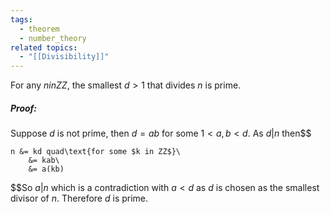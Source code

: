 ```yaml
---
tags:
  - theorem
  - number_theory
related topics:
  - "[[Divisibility]]"
---
```

For any $n in  ZZ$, the smallest $d>1$ that divides $n$ is prime.
##### Proof:
Suppose $d$ is not prime, then $d=ab$ for some $1<a,b<d$. As $d|n$ then$$

	n &= kd quad\text{for some $k in ZZ$}\
		&= kab\
		&= a(kb)

$$So $a|n$ which is a contradiction with $a<d$ as $d$ is chosen as the smallest divisor of $n$. Therefore $d$ is prime.